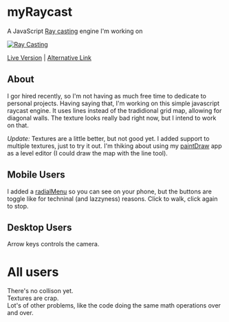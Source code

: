 # myRaycast
A JavaScript [Ray casting](https://en.wikipedia.org/wiki/Ray_casting) engine I'm working on

[![Ray Casting](https://img.youtube.com/vi/b8A3mdn-tPw/0.jpg)](https://www.youtube.com/watch?v=b8A3mdn-tPw)

[Live Version](https://victorribeiro.com/myRaycast/) | [Alternative Link](https://victorqribeiro.github.io/myRaycast/)


## About

I gor hired recently, so I'm not having as much free time to dedicate to personal projects. Having saying that, I'm working on this
simple javascript raycast engine. It uses lines instead of the tradidional grid map, allowing for diagonal walls. The texture looks
really bad right now, but I intend to work on that.

*Update:* Textures are a little better, but not good yet. I added support to multiple textures, just to try it out. I'm thiking about using my [paintDraw](https://github.com/victorqribeiro/paintDraw) app as a level editor (I could draw the map with the line tool).

## Mobile Users

I added a [radialMenu](https://github.com/victorqribeiro/radialMenu) so you can see on your phone, but the buttons are toggle like
for techninal (and lazzyness) reasons. Click to walk, click again to stop.

## Desktop Users

Arrow keys controls the camera.

# All users

There's no collison yet.  
Textures are crap.  
Lot's of other problems, like the code doing the same math operations over and over.  
